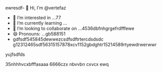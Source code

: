 ewresdf- 👋 Hi, I’m @vertefaz
- 👀 I’m interested in ...77
- 🌱 I’m currently learning ...
- 💞️ I’m looking to collaborate on ...4536dbfnhgrgefrdfffewe
- 😄 Pronouns: ...gb588151
- gdfsdf545845dewwezcsdfsdftrtercdsdsdc
g12312465sdf56315157878xcv1152gbdghtr15214589rtyewdrwerwwr

<!---fgjsf544545688521file) appears on your GitHub profile.dfa3vcb99+9dssddqw
You can click the Preview link to take a look at your45 changes.gf23jhmhjjuyh0
--->yujfsdfds
35nhhhvcxbfffasaaa
6666czx
nbvvbn
cxvcx
ewq
